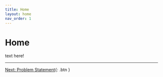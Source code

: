 ```yaml
---
title: Home
layout: home
nav_order: 1
---
```

# Home

text here!

* * *
[Next: Problem Statement](https://strongsand94191.github.io/project-site/problemstatement.html){: .btn }
